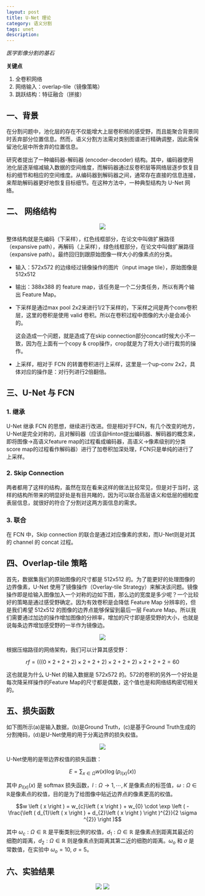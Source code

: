 ```yaml
---
layout: post
title: U-Net 理论
category: 语义分割
tags: unet
description:
---
```


*医学影像分割的基石*

**关键点**

1. 全卷积网络
2. 网络输入：overlap-tile（镜像策略）
3. 跳跃结构：特征融合（拼接）

## 一、背景

在分割问题中，池化层的存在不仅能增大上层卷积核的感受野，而且能聚合背景同时丢弃部分位置信息。然而，语义分割方法需对类别图谱进行精确调整，因此需保留池化层中所舍弃的位置信息。

研究者提出了一种编码器-解码器 (encoder-decoder) 结构。其中，编码器使用池化层逐渐缩减输入数据的空间维度，而解码器通过反卷积层等网络层逐步恢复目标的细节和相应的空间维度。从编码器到解码器之间，通常存在直接的信息连接，来帮助解码器更好地恢复目标细节。在这种方法中，一种典型结构为 U-Net 网络。

## 二、 网络结构

<center>

<img src="https://raw.githubusercontent.com/chiemon/chiemon.github.io/master/img/UNet/1.png"/>

</center>

整体结构就是先编码（下采样），红色线框部分，在论文中叫做扩展路径（expansive path），再解码（上采样），绿色线框部分，在论文中叫做扩展路径（expansive path）。最终回归到跟原始图像一样大小的像素点的分类。

- 输入：572x572 的边缘经过镜像操作的图片（input image tile），原始图像是 512x512
- 输出：388x388 的 feature map，该任务是一个二分类任务，所以有两个输出 Feature Map。
- 下采样是通过max pool 2x2来进行1/2下采样的，下采样之间是两个conv卷积层，这里的卷积是使用 valid 卷积。所以在卷积过程中图像的大小是会减小的。

    这会造成一个问题，就是造成了在skip connection部分concat时候大小不一致，因为在上面有一个copy & crop操作，crop就是为了将大小进行裁剪的操作。

- 上采样，相对于 FCN 的转置卷积进行上采样，这里是一个up-conv 2x2，具体对应的操作是：对行列进行2倍翻倍。

## 三、U-Net 与 FCN

### 1. 继承

U-Net 继承 FCN 的思想，继续进行改进。但是相对于FCN，有几个改变的地方，U-Net是完全对称的，且对解码器（应该自Hinton提出编码器、解码器的概念来，即将图像->高语义feature map的过程看成编码器，高语义->像素级别的分类score map的过程看作解码器）进行了加卷积加深处理，FCN只是单纯的进行了上采样。

### 2. Skip Connection

两者都用了这样的结构，虽然在现在看来这样的做法比较常见，但是对于当时，这样的结构所带来的明显好处是有目共睹的，因为可以联合高层语义和低层的细粒度表层信息，就很好的符合了分割对这两方面信息的需求。

### 3. 联合

在 FCN 中，Skip connection 的联合是通过对应像素的求和，而U-Net则是对其的 channel 的 concat 过程。

## 四、Overlap-tile 策略

首先，数据集我们的原始图像的尺寸都是 512x512 的。为了能更好的处理图像的边界像素，U-Net 使用了镜像操作（Overlay-tile Strategy）来解决该问题。镜像操作即是给输入图像加入一个对称的边如下图，那么边的宽度是多少呢？一个比较好的策略是通过感受野确定。因为有效卷积是会降低 Feature Map 分辨率的，但是我们希望 512x512 的图像的边界点能够保留到最后一层 Feature Map。所以我们需要通过加边的操作增加图像的分辨率，增加的尺寸即是感受野的大小，也就是说每条边界增加感受野的一半作为镜像边。

<center>

<img src="https://raw.githubusercontent.com/chiemon/chiemon.github.io/master/img/UNet/2.png"/>

</center>

根据压缩路径的网络架构，我们可以计算其感受野：

$$rf = \left ( \left ( \left ( 0 \times 2 + 2 + 2\right ) \times 2 + 2 + 2 \right )  \times 2 + 2 + 2 \right ) \times 2 + 2 + 2 = 60$$

这也就是为什么 U-Net 的输入数据是 572x572 的。572的卷积的另外一个好处是每次降采样操作的Feature Map的尺寸都是偶数，这个值也是和网络结构密切相关的。

## 五、损失函数

如下图所示(a)是输入数据，(b)是Ground Truth，(c)是基于Ground Truth生成的分割掩码，(d)是U-Net使用的用于分离边界的损失权值。

<center>

<img src="https://raw.githubusercontent.com/chiemon/chiemon.github.io/master/img/UNet/3.png"/>

</center>

U-Net使用的是带边界权值的损失函数：

$$E = \sum_{x \in \Omega } w\left ( x \right ) \log \left ( p_{l\left ( x \right )}\left ( x \right ) \right )$$

其中 $p_{l\left ( x \right )}\left ( x \right )$ 是 softmax 损失函数，$l : \Omega \rightarrow {1,\cdots,K}$ 是像素点的标签值，$\omega : \Omega \in \mathbb{R}$是像素点的权值，目的是为了给图像中贴近边界点的像素更高的权值。

$$w \left ( x \right ) = w_{c}\left ( x \right ) + w_{0} \cdot \exp \left ( - \frac{\left ( d_{1}\left ( x \right ) + d_{2}\left ( x \right ) \right )^{2}}{2 \sigma ^{2}} \right )$$

其中 $\omega_{c} : \Omega \in \mathbb{R}$ 是平衡类别比例的权值，$d_{1} : \Omega \in \mathbb{R}$ 是像素点到距离其最近的细胞的距离，$d_{2} : \Omega \in \mathbb{R}$ 则是像素点到距离其第二近的细胞的距离。$\omega_{o}$ 和 $\sigma$ 是常数值，在实验中 $\omega_{o} = 10$, $\sigma = 5$。

## 六、实验结果

<center>

<img src="https://raw.githubusercontent.com/chiemon/chiemon.github.io/master/img/UNet/4.png"/>

<img src="https://raw.githubusercontent.com/chiemon/chiemon.github.io/master/img/UNet/5.png"/>

</center>
